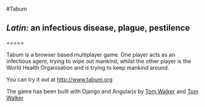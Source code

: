 #Tabum
## *Latin:* an infectious disease, plague, pestilence
=====

Tabum is a browser based multiplayer game. One player acts as an infectious agent, trying to wipe out mankind, whilst the other player is the World Health Organisation and is trying to keep mankind around.

You can try it out at http://www.tabum.org

The game has been built with Django and Angularjs by [Tom Walker](https://github.com/tomwalker/ "Tom Walker") and [Tom Walker](https://github.com/gburns1986 "Grant Burns")

